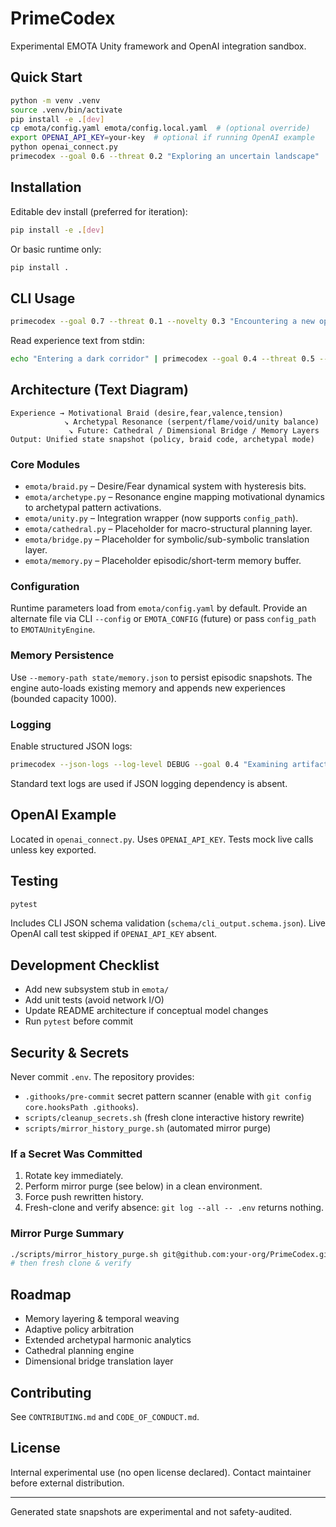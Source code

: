 # PrimeCodex

Experimental EMOTA Unity framework and OpenAI integration sandbox.

## Quick Start

```bash
python -m venv .venv
source .venv/bin/activate
pip install -e .[dev]
cp emota/config.yaml emota/config.local.yaml  # (optional override)
export OPENAI_API_KEY=your-key  # optional if running OpenAI example
python openai_connect.py
primecodex --goal 0.6 --threat 0.2 "Exploring an uncertain landscape"
```

## Installation
Editable dev install (preferred for iteration):
```bash
pip install -e .[dev]
```
Or basic runtime only:
```bash
pip install .
```

## CLI Usage
```bash
primecodex --goal 0.7 --threat 0.1 --novelty 0.3 "Encountering a new opportunity"
```
Read experience text from stdin:
```bash
echo "Entering a dark corridor" | primecodex --goal 0.4 --threat 0.5 --pretty
```

## Architecture (Text Diagram)
```
Experience → Motivational Braid (desire,fear,valence,tension)
            ↘ Archetypal Resonance (serpent/flame/void/unity balance)
             ↘ Future: Cathedral / Dimensional Bridge / Memory Layers
Output: Unified state snapshot (policy, braid code, archetypal mode)
```

### Core Modules
- `emota/braid.py` – Desire/Fear dynamical system with hysteresis bits.
- `emota/archetype.py` – Resonance engine mapping motivational dynamics to archetypal pattern activations.
- `emota/unity.py` – Integration wrapper (now supports `config_path`).
- `emota/cathedral.py` – Placeholder for macro-structural planning layer.
- `emota/bridge.py` – Placeholder for symbolic/sub-symbolic translation layer.
- `emota/memory.py` – Placeholder episodic/short-term memory buffer.

### Configuration
Runtime parameters load from `emota/config.yaml` by default. Provide an alternate file via CLI `--config` or `EMOTA_CONFIG` (future) or pass `config_path` to `EMOTAUnityEngine`.

### Memory Persistence
Use `--memory-path state/memory.json` to persist episodic snapshots. The engine auto-loads existing memory and appends new experiences (bounded capacity 1000).

### Logging
Enable structured JSON logs:
```bash
primecodex --json-logs --log-level DEBUG --goal 0.4 "Examining artifact" 2>&1 | jq .
```
Standard text logs are used if JSON logging dependency is absent.

## OpenAI Example
Located in `openai_connect.py`. Uses `OPENAI_API_KEY`. Tests mock live calls unless key exported.

## Testing
```bash
pytest
```
Includes CLI JSON schema validation (`schema/cli_output.schema.json`).
Live OpenAI call test skipped if `OPENAI_API_KEY` absent.

## Development Checklist
- Add new subsystem stub in `emota/`
- Add unit tests (avoid network I/O)
- Update README architecture if conceptual model changes
- Run `pytest` before commit

## Security & Secrets
Never commit `.env`. The repository provides:
- `.githooks/pre-commit` secret pattern scanner (enable with `git config core.hooksPath .githooks`).
- `scripts/cleanup_secrets.sh` (fresh clone interactive history rewrite)
- `scripts/mirror_history_purge.sh` (automated mirror purge)

### If a Secret Was Committed
1. Rotate key immediately.
2. Perform mirror purge (see below) in a clean environment.
3. Force push rewritten history.
4. Fresh-clone and verify absence: `git log --all -- .env` returns nothing.

### Mirror Purge Summary
```bash
./scripts/mirror_history_purge.sh git@github.com:your-org/PrimeCodex.git
# then fresh clone & verify
```

## Roadmap
- Memory layering & temporal weaving
- Adaptive policy arbitration
- Extended archetypal harmonic analytics
- Cathedral planning engine
- Dimensional bridge translation layer

## Contributing
See `CONTRIBUTING.md` and `CODE_OF_CONDUCT.md`.

## License
Internal experimental use (no open license declared). Contact maintainer before external distribution.

---
Generated state snapshots are experimental and not safety-audited.